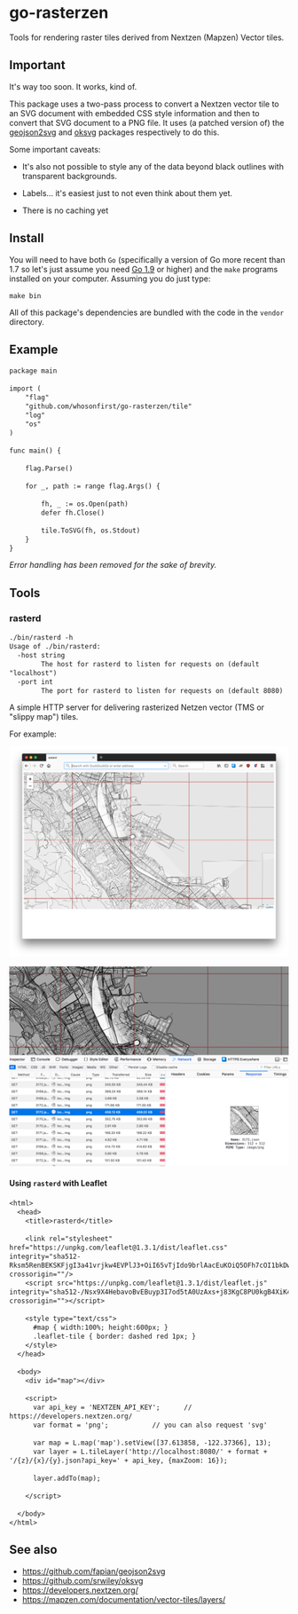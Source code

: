 # go-rasterzen

Tools for rendering raster tiles derived from Nextzen (Mapzen) Vector tiles.

## Important

It's way too soon. It works, kind of.

This package uses a two-pass process to convert a Nextzen vector tile to an SVG
document with embedded CSS style information and then to convert that SVG
document to a PNG file. It uses (a patched version of) the
[geojson2svg](https://github.com/whosonfirst/geojson2svg) and
[oksvg](https://github.com/srwiley/oksvg) packages respectively to do this.

Some important caveats:

* It's also not possible to style any of the data beyond black outlines with transparent backgrounds.

* Labels... it's easiest just to not even think about them yet.

* There is no caching yet

## Install

You will need to have both `Go` (specifically a version of Go more recent than 1.7 so let's just assume you need [Go 1.9](https://golang.org/dl/) or higher) and the `make` programs installed on your computer. Assuming you do just type:

```
make bin
```

All of this package's dependencies are bundled with the code in the `vendor` directory.

## Example

```
package main

import (
	"flag"
	"github.com/whosonfirst/go-rasterzen/tile"
	"log"
	"os"
)

func main() {

	flag.Parse()

	for _, path := range flag.Args() {

		fh, _ := os.Open(path)
		defer fh.Close()

		tile.ToSVG(fh, os.Stdout)
	}
}
```

_Error handling has been removed for the sake of brevity._

## Tools

### rasterd

```
./bin/rasterd -h
Usage of ./bin/rasterd:
  -host string
    	The host for rasterd to listen for requests on (default "localhost")
  -port int
    	The port for rasterd to listen for requests on (default 8080)
```

A simple HTTP server for delivering rasterized Netzen vector (TMS or "slippy map") tiles.

For example:

![](docs/images/20180612-rasterd-1.png)

![](docs/images/20180611-rasterd-5.png)

#### Using `rasterd` with Leaflet

```
<html>
  <head>
    <title>rasterd</title>
    
    <link rel="stylesheet" href="https://unpkg.com/leaflet@1.3.1/dist/leaflet.css" integrity="sha512-Rksm5RenBEKSKFjgI3a41vrjkw4EVPlJ3+OiI65vTjIdo9brlAacEuKOiQ5OFh7cOI1bkDwLqdLw3Zg0cRJAAQ==" crossorigin=""/>
    <script src="https://unpkg.com/leaflet@1.3.1/dist/leaflet.js" integrity="sha512-/Nsx9X4HebavoBvEBuyp3I7od5tA0UzAxs+j83KgC8PU0kgB4XiK4Lfe4y4cgBtaRJQEIFCW+oC506aPT2L1zw==" crossorigin=""></script>
    
    <style type="text/css">
      #map { width:100%; height:600px; }
      .leaflet-tile { border: dashed red 1px; }
    </style>
  </head>
  
  <body>
    <div id="map"></div>
    
    <script>
      var api_key = 'NEXTZEN_API_KEY';		// https://developers.nextzen.org/
      var format = 'png';			// you can also request 'svg'

      var map = L.map('map').setView([37.613858, -122.37366], 13);
      var layer = L.tileLayer('http://localhost:8080/' + format + '/{z}/{x}/{y}.json?api_key=' + api_key, {maxZoom: 16});

      layer.addTo(map);
      	  
    </script>
    
  </body>
</html>
```

## See also

* https://github.com/fapian/geojson2svg
* https://github.com/srwiley/oksvg
* https://developers.nextzen.org/
* https://mapzen.com/documentation/vector-tiles/layers/
